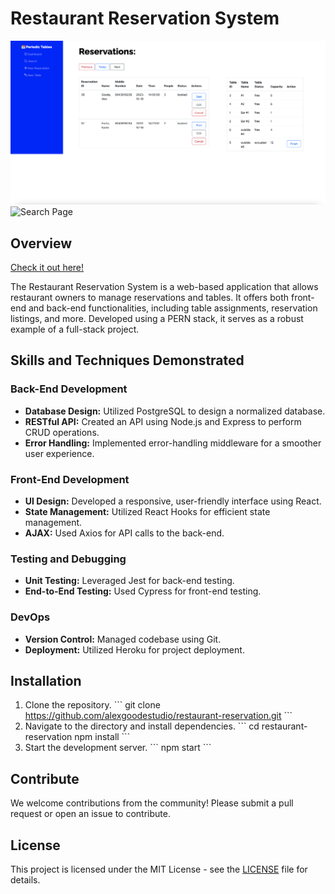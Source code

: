 # Restaurant Reservation System
![Home Page](./images/Screenshot%202023-10-16%20at%2012.39.49%20PM.png)
![Search Page](./images/Screenshot%202023-10-16%20at%2012.43.31%20PM.png)

## Overview
[Check it out here!](https://restaurant-reservation-frontend-bste.onrender.com)

The Restaurant Reservation System is a web-based application that allows restaurant owners to manage reservations and tables. It offers both front-end and back-end functionalities, including table assignments, reservation listings, and more. Developed using a PERN stack, it serves as a robust example of a full-stack project.

## Skills and Techniques Demonstrated

### Back-End Development
- **Database Design:** Utilized PostgreSQL to design a normalized database.
- **RESTful API:** Created an API using Node.js and Express to perform CRUD operations.
- **Error Handling:** Implemented error-handling middleware for a smoother user experience.

### Front-End Development
- **UI Design:** Developed a responsive, user-friendly interface using React.
- **State Management:** Utilized React Hooks for efficient state management.
- **AJAX:** Used Axios for API calls to the back-end.

### Testing and Debugging
- **Unit Testing:** Leveraged Jest for back-end testing.
- **End-to-End Testing:** Used Cypress for front-end testing.

### DevOps
- **Version Control:** Managed codebase using Git.
- **Deployment:** Utilized Heroku for project deployment.

## Installation

1. Clone the repository.
\`\`\`
git clone https://github.com/alexgoodestudio/restaurant-reservation.git
\`\`\`
2. Navigate to the directory and install dependencies.
\`\`\`
cd restaurant-reservation
npm install
\`\`\`
3. Start the development server.
\`\`\`
npm start
\`\`\`

## Contribute

We welcome contributions from the community! Please submit a pull request or open an issue to contribute.

## License

This project is licensed under the MIT License - see the [LICENSE](LICENSE) file for details.
